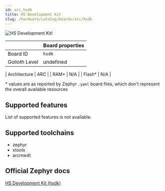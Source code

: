 ```yaml
---
id: arc_hsdk
title: HS Development Kit
slug: /hardware/catalog/boards/arc/hsdk
---
```


[//]: # (This is an auto-generated file, do not edit! Changes to it will be lost upon re-generation)

![HS Development Kit!](/img/boards/arc/hsdk.jpg "HS Development Kit")

|                | Board properties     |
| -------------  | -------------------- |
| Board ID       | `hsdk` |
| Golioth Level  | undefined       |

| Architecture   | ARC |
| RAM*           | N/A |
| Flash*         | N/A |

\* values are as reported by Zephyr `.yaml` board files, which don't represent the overall available resources



## Supported features

List of supported features is not available.

## Supported toolchains

* zephyr
* xtools
* arcmwdt

## Official Zephyr docs

[HS Development Kit (hsdk)](https://docs.zephyrproject.org/latest/boards/arc/hsdk/doc/index.html)
